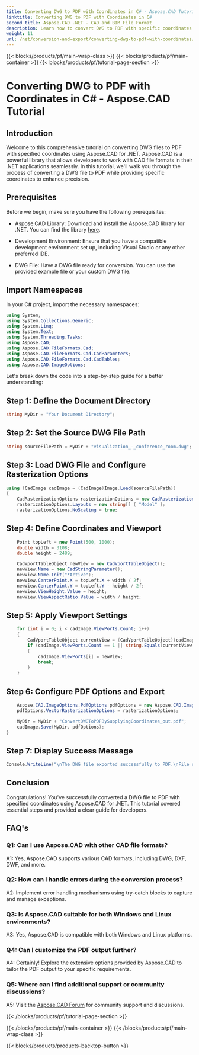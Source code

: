 ```yaml
---
title: Converting DWG to PDF with Coordinates in C# - Aspose.CAD Tutorial
linktitle: Converting DWG to PDF with Coordinates in C#
second_title: Aspose.CAD .NET - CAD and BIM File Format
description: Learn how to convert DWG to PDF with specific coordinates in C# using Aspose.CAD. Follow our step-by-step guide for precise and efficient CAD file conversions.
weight: 11
url: /net/conversion-and-export/converting-dwg-to-pdf-with-coordinates/
---
```


{{< blocks/products/pf/main-wrap-class >}}
{{< blocks/products/pf/main-container >}}
{{< blocks/products/pf/tutorial-page-section >}}

# Converting DWG to PDF with Coordinates in C# - Aspose.CAD Tutorial

## Introduction

Welcome to this comprehensive tutorial on converting DWG files to PDF with specified coordinates using Aspose.CAD for .NET. Aspose.CAD is a powerful library that allows developers to work with CAD file formats in their .NET applications seamlessly. In this tutorial, we'll walk you through the process of converting a DWG file to PDF while providing specific coordinates to enhance precision.

## Prerequisites

Before we begin, make sure you have the following prerequisites:

- Aspose.CAD Library: Download and install the Aspose.CAD library for .NET. You can find the library [here](https://releases.aspose.com/cad/net/).

- Development Environment: Ensure that you have a compatible development environment set up, including Visual Studio or any other preferred IDE.

- DWG File: Have a DWG file ready for conversion. You can use the provided example file or your custom DWG file.

## Import Namespaces

In your C# project, import the necessary namespaces:

```csharp
using System;
using System.Collections.Generic;
using System.Linq;
using System.Text;
using System.Threading.Tasks;
using Aspose.CAD;
using Aspose.CAD.FileFormats.Cad;
using Aspose.CAD.FileFormats.Cad.CadParameters;
using Aspose.CAD.FileFormats.Cad.CadTables;
using Aspose.CAD.ImageOptions;
```

Let's break down the code into a step-by-step guide for a better understanding:

## Step 1: Define the Document Directory

```csharp
string MyDir = "Your Document Directory";
```

## Step 2: Set the Source DWG File Path

```csharp
string sourceFilePath = MyDir + "visualization_-_conference_room.dwg";
```

## Step 3: Load DWG File and Configure Rasterization Options

```csharp
using (CadImage cadImage = (CadImage)Image.Load(sourceFilePath))
{
    CadRasterizationOptions rasterizationOptions = new CadRasterizationOptions();
    rasterizationOptions.Layouts = new string[] { "Model" };
    rasterizationOptions.NoScaling = true;
```

## Step 4: Define Coordinates and Viewport

```csharp
    Point topLeft = new Point(500, 1000);
    double width = 3108;
    double height = 2489;

    CadVportTableObject newView = new CadVportTableObject();
    newView.Name = new CadStringParameter();
    newView.Name.Init("*Active");
    newView.CenterPoint.X = topLeft.X + width / 2f;
    newView.CenterPoint.Y = topLeft.Y - height / 2f;
    newView.ViewHeight.Value = height;
    newView.ViewAspectRatio.Value = width / height;
```

## Step 5: Apply Viewport Settings

```csharp
    for (int i = 0; i < cadImage.ViewPorts.Count; i++)
    {
        CadVportTableObject currentView = (CadVportTableObject)(cadImage.ViewPorts[i]);
        if (cadImage.ViewPorts.Count == 1 || string.Equals(currentView.Name.Value.ToLowerInvariant(), "*active"))
        {
            cadImage.ViewPorts[i] = newView;
            break;
        }
    }
```

## Step 6: Configure PDF Options and Export

```csharp
    Aspose.CAD.ImageOptions.PdfOptions pdfOptions = new Aspose.CAD.ImageOptions.PdfOptions();
    pdfOptions.VectorRasterizationOptions = rasterizationOptions;

    MyDir = MyDir + "ConvertDWGToPDFBySupplyingCoordinates_out.pdf";
    cadImage.Save(MyDir, pdfOptions);
}
```

## Step 7: Display Success Message

```csharp
Console.WriteLine("\nThe DWG file exported successfully to PDF.\nFile saved at " + MyDir);
```

## Conclusion

Congratulations! You've successfully converted a DWG file to PDF with specified coordinates using Aspose.CAD for .NET. This tutorial covered essential steps and provided a clear guide for developers.

## FAQ's

### Q1: Can I use Aspose.CAD with other CAD file formats?

A1: Yes, Aspose.CAD supports various CAD formats, including DWG, DXF, DWF, and more.

### Q2: How can I handle errors during the conversion process?

A2: Implement error handling mechanisms using try-catch blocks to capture and manage exceptions.

### Q3: Is Aspose.CAD suitable for both Windows and Linux environments?

A3: Yes, Aspose.CAD is compatible with both Windows and Linux platforms.

### Q4: Can I customize the PDF output further?

A4: Certainly! Explore the extensive options provided by Aspose.CAD to tailor the PDF output to your specific requirements.

### Q5: Where can I find additional support or community discussions?

A5: Visit the [Aspose.CAD Forum](https://forum.aspose.com/c/cad/19) for community support and discussions.

{{< /blocks/products/pf/tutorial-page-section >}}

{{< /blocks/products/pf/main-container >}}
{{< /blocks/products/pf/main-wrap-class >}}

{{< blocks/products/products-backtop-button >}}
